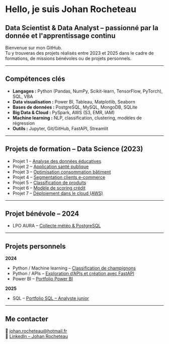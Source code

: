 # Hello, je suis Johan Rocheteau  
## Data Scientist & Data Analyst – passionné par la donnée et l'apprentissage continu

Bienvenue sur mon GitHub.  
Tu y trouveras des projets réalisés entre 2023 et 2025 dans le cadre de formations, de missions bénévoles ou de projets personnels.

---

## Compétences clés

- **Langages :** Python (Pandas, NumPy, Scikit-learn, TensorFlow, PyTorch), SQL, VBA  
- **Data visualisation :** Power BI, Tableau, Matplotlib, Seaborn  
- **Bases de données :** PostgreSQL, MySQL, MongoDB, SQLite  
- **Big Data & Cloud :** PySpark, AWS (S3, EMR, IAM)  
- **Machine learning :** NLP, classification, clustering, modèles de régression  
- **Outils :** Jupyter, Git/GitHub, FastAPI, Streamlit  

---

## Projets de formation – Data Science (2023)

- Projet 1 – [Analyse des données éducatives](https://github.com/JohanRocheteau/Formation_DS_P1_Analyse_Donnees_Education)  
- Projet 2 – [Application santé publique](https://github.com/JohanRocheteau/Formation_DS_P2_Application_Sante_Publique)  
- Projet 3 – [Optimisation consommation bâtiment](https://github.com/JohanRocheteau/Formation_DS_P3_Optimisation_Consommation_Batiments)  
- Projet 4 – [Segmentation clients e-commerce](https://github.com/JohanRocheteau/Formation_DS_P4_Analyse_Clients_E-commerce)  
- Projet 5 – [Classification de produits](https://github.com/JohanRocheteau/Formation_DS_P5_Classif_Biens_Consommation)  
- Projet 6 – [Modèle de scoring crédit](https://github.com/JohanRocheteau/Formation_DS_P6_ML_Scoring_Credit)  
- Projet 7 – [Déploiement dans le cloud (AWS)](https://github.com/JohanRocheteau/Formation_DS_P7_Deploy_Modele_Cloud)  

---

## Projet bénévole – 2024

- LPO AURA – [Collecte météo & PostgreSQL](https://github.com/JohanRocheteau/LPO_AURA_Benevolat_Collecte_Donnees_Meteorologiques)

---

## Projets personnels

**2024**
- Python / Machine learning – [Classification de champignons](https://github.com/JohanRocheteau/Projet_Perso_Classification_Champignons_Machine_Learning)  
- Python / APIs – [Exploration d’APIs et création avec FastAPI](https://github.com/JohanRocheteau/Projet_Perso_Upskilling_APIs_Python_PowerBI)  
- Power BI – [Portfolio Power BI](https://github.com/JohanRocheteau/Portfolio-PowerBI-2024)  

**2025**
- SQL – [Portfolio SQL – Analyste junior](https://github.com/JohanRocheteau/portfolio-sql-2025)

---

## Me contacter

📧 [johan.rocheteau@hotmail.fr](mailto:johan.rocheteau@hotmail.fr)  
🔗 [LinkedIn – Johan Rocheteau](https://www.linkedin.com/in/johan-rocheteau)
